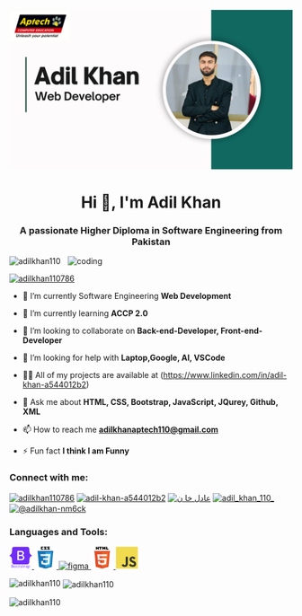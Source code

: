 ![logo](https://github.com/Adilkhan110/Adilkhan110/blob/main/github%20banner.png)

<h1 align="center">Hi 👋, I'm Adil Khan</h1>
<h3 align="center">A passionate Higher Diploma in Software Engineering from Pakistan</h3>

<img align="right" alt="coding" width="400" src="https://camo.githubusercontent.com/a615ccee1fede08a3322b260a6c9b09fa7c9d76bb410469650b284ebebcaef57/68747470733a2f2f692e70696e696d672e636f6d2f6f726967696e616c732f65382f66342f35332f65386634353334363961336563393765636433353464663436356437333931332e676966">

<p align="left"> <img src="https://komarev.com/ghpvc/?username=adilkhan110&label=Profile%20views&color=0e75b6&style=flat" alt="adilkhan110" /> </p>

<p align="left"> <a href="https://twitter.com/adilkhan110786" target="blank"><img src="https://img.shields.io/twitter/follow/adilkhan110786?logo=twitter&style=for-the-badge" alt="adilkhan110786" /></a> </p>

- 🔭 I’m currently Software Engineering **Web Development**

- 🌱 I’m currently learning **ACCP 2.0**

- 👯 I’m looking to collaborate on **Back-end-Developer, Front-end-Developer**

- 🤝 I’m looking for help with **Laptop,Google, AI, VSCode**

- 👨‍💻 All of my projects are available at (https://www.linkedin.com/in/adil-khan-a544012b2)

- 💬 Ask me about **HTML, CSS, Bootstrap, JavaScript, JQurey, Github, XML**

- 📫 How to reach me **adilkhanaptech110@gmail.com**

- ⚡ Fun fact **I think I am Funny**

<h3 align="left">Connect with me:</h3>
<p align="left">
<a href="https://twitter.com/adilkhan110786" target="blank"><img align="center" src="https://raw.githubusercontent.com/rahuldkjain/github-profile-readme-generator/master/src/images/icons/Social/twitter.svg" alt="adilkhan110786" height="30" width="40" /></a>
<a href="https://linkedin.com/in/adil-khan-a544012b2" target="blank"><img align="center" src="https://raw.githubusercontent.com/rahuldkjain/github-profile-readme-generator/master/src/images/icons/Social/linked-in-alt.svg" alt="adil-khan-a544012b2" height="30" width="40" /></a>
<a href="https://fb.com/عادل خا ن" target="blank"><img align="center" src="https://raw.githubusercontent.com/rahuldkjain/github-profile-readme-generator/master/src/images/icons/Social/facebook.svg" alt="عادل خا ن" height="30" width="40" /></a>
<a href="https://instagram.com/adil_khan_110_" target="blank"><img align="center" src="https://raw.githubusercontent.com/rahuldkjain/github-profile-readme-generator/master/src/images/icons/Social/instagram.svg" alt="adil_khan_110_" height="30" width="40" /></a>
<a href="https://www.youtube.com/c/@adilkhan-nm6ck" target="blank"><img align="center" src="https://raw.githubusercontent.com/rahuldkjain/github-profile-readme-generator/master/src/images/icons/Social/youtube.svg" alt="@adilkhan-nm6ck" height="30" width="40" /></a>
</p>

<h3 align="left">Languages and Tools:</h3>
<p align="left"> <a href="https://getbootstrap.com" target="_blank" rel="noreferrer"> <img src="https://raw.githubusercontent.com/devicons/devicon/master/icons/bootstrap/bootstrap-plain-wordmark.svg" alt="bootstrap" width="40" height="40"/> </a> <a href="https://www.w3schools.com/css/" target="_blank" rel="noreferrer"> <img src="https://raw.githubusercontent.com/devicons/devicon/master/icons/css3/css3-original-wordmark.svg" alt="css3" width="40" height="40"/> </a> <a href="https://www.figma.com/" target="_blank" rel="noreferrer"> <img src="https://www.vectorlogo.zone/logos/figma/figma-icon.svg" alt="figma" width="40" height="40"/> </a> <a href="https://www.w3.org/html/" target="_blank" rel="noreferrer"> <img src="https://raw.githubusercontent.com/devicons/devicon/master/icons/html5/html5-original-wordmark.svg" alt="html5" width="40" height="40"/> </a> <a href="https://developer.mozilla.org/en-US/docs/Web/JavaScript" target="_blank" rel="noreferrer"> <img src="https://raw.githubusercontent.com/devicons/devicon/master/icons/javascript/javascript-original.svg" alt="javascript" width="40" height="40"/> </a> </p>

<p><img align="left" src="https://github-readme-stats.vercel.app/api/top-langs?username=adilkhan110&show_icons=true&locale=en&layout=compact" alt="adilkhan110" /></p>

<p>&nbsp;<img align="center" src="https://github-readme-stats.vercel.app/api?username=adilkhan110&show_icons=true&locale=en" alt="adilkhan110" /></p>

<p><img align="center" src="https://github-readme-streak-stats.herokuapp.com/?user=adilkhan110&" alt="adilkhan110" /></p>
